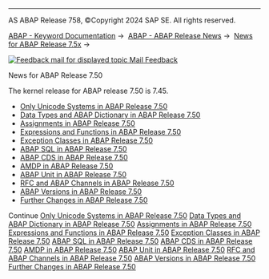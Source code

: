   

* * *

AS ABAP Release 758, ©Copyright 2024 SAP SE. All rights reserved.

[ABAP - Keyword Documentation](https://help.sap.com/doc/abapdocu_758_index_htm/7.58/en-US/abenabap.htm) →  [ABAP - ABAP Release News](https://help.sap.com/doc/abapdocu_758_index_htm/7.58/en-US/abennews.htm) →  [News for ABAP Release 7.5x](https://help.sap.com/doc/abapdocu_758_index_htm/7.58/en-US/abennews-75.htm) → 

 [![](Mail.gif?object=Mail.gif "Feedback mail for displayed topic") Mail Feedback](mailto:f1_help@sap.com?subject=Feedback%20on%20ABAP%20Documentation&body=Document:%20News%20for%20ABAP%20Release%207.50%2C%20ABENNEWS-750%2C%20758%0D%0A%0D%0AError:%0D%0A%0D%0A%0D%0A%0D%0ASuggestion%20for%20improvement:)

News for ABAP Release 7.50

The kernel release for ABAP release 7.50 is 7.45.

-   [Only Unicode Systems in ABAP Release 7.50](https://help.sap.com/doc/abapdocu_758_index_htm/7.58/en-US/abennews-750-unicode.htm)
-   [Data Types and ABAP Dictionary in ABAP Release 7.50](https://help.sap.com/doc/abapdocu_758_index_htm/7.58/en-US/abennews-750-types.htm)
-   [Assignments in ABAP Release 7.50](https://help.sap.com/doc/abapdocu_758_index_htm/7.58/en-US/abennews-750-assignments.htm)
-   [Expressions and Functions in ABAP Release 7.50](https://help.sap.com/doc/abapdocu_758_index_htm/7.58/en-US/abennews-750-expressions.htm)
-   [Exception Classes in ABAP Release 7.50](https://help.sap.com/doc/abapdocu_758_index_htm/7.58/en-US/abennews-750-exceptions.htm)
-   [ABAP SQL in ABAP Release 7.50](https://help.sap.com/doc/abapdocu_758_index_htm/7.58/en-US/abennews-750-abap_sql.htm)
-   [ABAP CDS in ABAP Release 7.50](https://help.sap.com/doc/abapdocu_758_index_htm/7.58/en-US/abennews-750-abap_cds.htm)
-   [AMDP in ABAP Release 7.50](https://help.sap.com/doc/abapdocu_758_index_htm/7.58/en-US/abennews-750-amdp.htm)
-   [ABAP Unit in ABAP Release 7.50](https://help.sap.com/doc/abapdocu_758_index_htm/7.58/en-US/abennews-750-abap_unit.htm)
-   [RFC and ABAP Channels in ABAP Release 7.50](https://help.sap.com/doc/abapdocu_758_index_htm/7.58/en-US/abennews-750-rfc.htm)
-   [ABAP Versions in ABAP Release 7.50](https://help.sap.com/doc/abapdocu_758_index_htm/7.58/en-US/abennews-750-abap_versions.htm)
-   [Further Changes in ABAP Release 7.50](https://help.sap.com/doc/abapdocu_758_index_htm/7.58/en-US/abennews-750-others.htm)

Continue
[Only Unicode Systems in ABAP Release 7.50](https://help.sap.com/doc/abapdocu_758_index_htm/7.58/en-US/abennews-750-unicode.htm)
[Data Types and ABAP Dictionary in ABAP Release 7.50](https://help.sap.com/doc/abapdocu_758_index_htm/7.58/en-US/abennews-750-types.htm)
[Assignments in ABAP Release 7.50](https://help.sap.com/doc/abapdocu_758_index_htm/7.58/en-US/abennews-750-assignments.htm)
[Expressions and Functions in ABAP Release 7.50](https://help.sap.com/doc/abapdocu_758_index_htm/7.58/en-US/abennews-750-expressions.htm)
[Exception Classes in ABAP Release 7.50](https://help.sap.com/doc/abapdocu_758_index_htm/7.58/en-US/abennews-750-exceptions.htm)
[ABAP SQL in ABAP Release 7.50](https://help.sap.com/doc/abapdocu_758_index_htm/7.58/en-US/abennews-750-abap_sql.htm)
[ABAP CDS in ABAP Release 7.50](https://help.sap.com/doc/abapdocu_758_index_htm/7.58/en-US/abennews-750-abap_cds.htm)
[AMDP in ABAP Release 7.50](https://help.sap.com/doc/abapdocu_758_index_htm/7.58/en-US/abennews-750-amdp.htm)
[ABAP Unit in ABAP Release 7.50](https://help.sap.com/doc/abapdocu_758_index_htm/7.58/en-US/abennews-750-abap_unit.htm)
[RFC and ABAP Channels in ABAP Release 7.50](https://help.sap.com/doc/abapdocu_758_index_htm/7.58/en-US/abennews-750-rfc.htm)
[ABAP Versions in ABAP Release 7.50](https://help.sap.com/doc/abapdocu_758_index_htm/7.58/en-US/abennews-750-abap_versions.htm)
[Further Changes in ABAP Release 7.50](https://help.sap.com/doc/abapdocu_758_index_htm/7.58/en-US/abennews-750-others.htm)